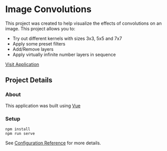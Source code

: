 # Image Convolutions

This project was created to help visualize the effects of convolutions on an image. This project allows you to:

-   Try out different kernels with sizes 3x3, 5x5 and 7x7
-   Apply some preset filters
-   Add/Remove layers
-   Apply virtually infinite number layers in sequence

[Visit Application](https://image-convolutions.netlify.app/)

## Project Details

### About

This application was built using [Vue](https://vuejs.org/)

### Setup

```
npm install
npm run serve
```

See [Configuration Reference](https://cli.vuejs.org/config/) for more details.

